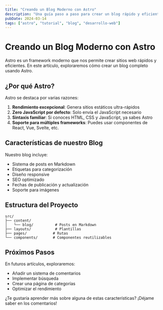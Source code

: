 ```yaml
---
title: "Creando un Blog Moderno con Astro"
description: "Una guía paso a paso para crear un blog rápido y eficiente usando Astro"
pubDate: 2024-03-14
tags: ["astro", "tutorial", "blog", "desarrollo-web"]
---
```


# Creando un Blog Moderno con Astro

Astro es un framework moderno que nos permite crear sitios web rápidos y eficientes. En este artículo, exploraremos cómo crear un blog completo usando Astro.

## ¿Por qué Astro?

Astro se destaca por varias razones:

1. **Rendimiento excepcional**: Genera sitios estáticos ultra-rápidos
2. **Zero JavaScript por defecto**: Solo envía el JavaScript necesario
3. **Sintaxis familiar**: Si conoces HTML, CSS y JavaScript, ya sabes Astro
4. **Soporte para múltiples frameworks**: Puedes usar componentes de React, Vue, Svelte, etc.

## Características de nuestro Blog

Nuestro blog incluye:

- Sistema de posts en Markdown
- Etiquetas para categorización
- Diseño responsive
- SEO optimizado
- Fechas de publicación y actualización
- Soporte para imágenes

## Estructura del Proyecto

```
src/
├── content/
│   └── blog/          # Posts en Markdown
├── layouts/           # Plantillas
├── pages/            # Rutas
└── components/       # Componentes reutilizables
```

## Próximos Pasos

En futuros artículos, exploraremos:

- Añadir un sistema de comentarios
- Implementar búsqueda
- Crear una página de categorías
- Optimizar el rendimiento

¿Te gustaría aprender más sobre alguna de estas características? ¡Déjame saber en los comentarios! 
